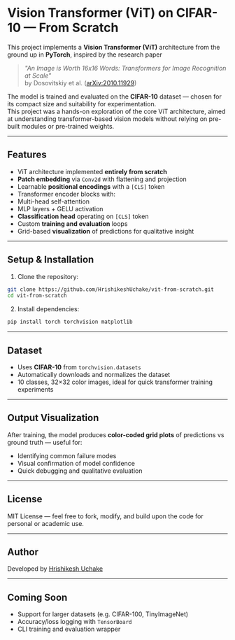 # Vision Transformer (ViT) on CIFAR-10 — From Scratch

This project implements a **Vision Transformer (ViT)** architecture from the ground up in **PyTorch**, inspired by the research paper  
> *"An Image is Worth 16x16 Words: Transformers for Image Recognition at Scale"*  
> by Dosovitskiy et al. ([arXiv:2010.11929](https://arxiv.org/abs/2010.11929))

The model is trained and evaluated on the **CIFAR-10** dataset — chosen for its compact size and suitability for experimentation.  
This project was a hands-on exploration of the core ViT architecture, aimed at understanding transformer-based vision models without relying on pre-built modules or pre-trained weights.

---

## Features

-  ViT architecture implemented **entirely from scratch**
-  **Patch embedding** via `Conv2d` with flattening and projection
-  Learnable **positional encodings** with a `[CLS]` token
-  Transformer encoder blocks with:
  - Multi-head self-attention
  - MLP layers + GELU activation
-  **Classification head** operating on `[CLS]` token
-  Custom **training and evaluation** loops
-  Grid-based **visualization** of predictions for qualitative insight

---

##  Setup & Installation

1. Clone the repository:

```bash
git clone https://github.com/HrishikeshUchake/vit-from-scratch.git
cd vit-from-scratch
````

2. Install dependencies:

```bash
pip install torch torchvision matplotlib
```

---

##  Dataset

* Uses **CIFAR-10** from `torchvision.datasets`
* Automatically downloads and normalizes the dataset
* 10 classes, 32×32 color images, ideal for quick transformer training experiments

---

##  Output Visualization

After training, the model produces **color-coded grid plots** of predictions vs ground truth — useful for:

* Identifying common failure modes
* Visual confirmation of model confidence
* Quick debugging and qualitative evaluation

---

##  License

MIT License — feel free to fork, modify, and build upon the code for personal or academic use.

---

##  Author

Developed by [Hrishikesh Uchake](https://github.com/HrishikeshUchake)

---

##  Coming Soon

* Support for larger datasets (e.g. CIFAR-100, TinyImageNet)
* Accuracy/loss logging with `TensorBoard`
* CLI training and evaluation wrapper


